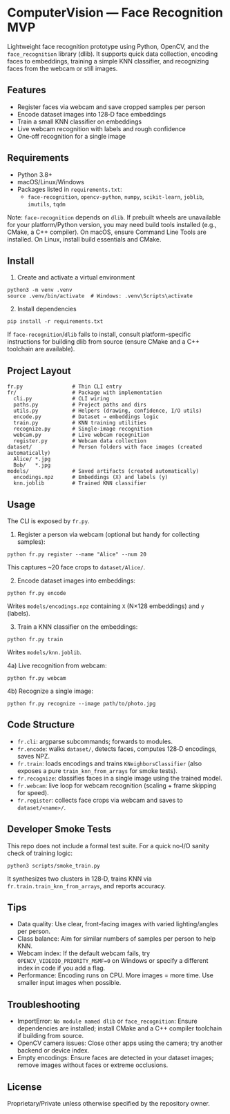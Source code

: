# ComputerVision — Face Recognition MVP

Lightweight face recognition prototype using Python, OpenCV, and the `face_recognition` library (dlib). It supports quick data collection, encoding faces to embeddings, training a simple KNN classifier, and recognizing faces from the webcam or still images.

## Features
- Register faces via webcam and save cropped samples per person
- Encode dataset images into 128‑D face embeddings
- Train a small KNN classifier on embeddings
- Live webcam recognition with labels and rough confidence
- One‑off recognition for a single image

## Requirements
- Python 3.8+
- macOS/Linux/Windows
- Packages listed in `requirements.txt`:
  - `face-recognition`, `opencv-python`, `numpy`, `scikit-learn`, `joblib`, `imutils`, `tqdm`

Note: `face-recognition` depends on `dlib`. If prebuilt wheels are unavailable for your platform/Python version, you may need build tools installed (e.g., CMake, a C++ compiler). On macOS, ensure Command Line Tools are installed. On Linux, install build essentials and CMake.

## Install
1) Create and activate a virtual environment
```
python3 -m venv .venv
source .venv/bin/activate  # Windows: .venv\Scripts\activate
```

2) Install dependencies
```
pip install -r requirements.txt
```

If `face-recognition`/`dlib` fails to install, consult platform-specific instructions for building dlib from source (ensure CMake and a C++ toolchain are available).

## Project Layout
```
fr.py                # Thin CLI entry
fr/                  # Package with implementation
  cli.py             # CLI wiring
  paths.py           # Project paths and dirs
  utils.py           # Helpers (drawing, confidence, I/O utils)
  encode.py          # Dataset → embeddings logic
  train.py           # KNN training utilities
  recognize.py       # Single-image recognition
  webcam.py          # Live webcam recognition
  register.py        # Webcam data collection
dataset/             # Person folders with face images (created automatically)
  Alice/ *.jpg
  Bob/   *.jpg
models/              # Saved artifacts (created automatically)
  encodings.npz      # Embeddings (X) and labels (y)
  knn.joblib         # Trained KNN classifier
```

## Usage
The CLI is exposed by `fr.py`.

1) Register a person via webcam (optional but handy for collecting samples):
```
python fr.py register --name "Alice" --num 20
```
This captures ~20 face crops to `dataset/Alice/`.

2) Encode dataset images into embeddings:
```
python fr.py encode
```
Writes `models/encodings.npz` containing `X` (N×128 embeddings) and `y` (labels).

3) Train a KNN classifier on the embeddings:
```
python fr.py train
```
Writes `models/knn.joblib`.

4a) Live recognition from webcam:
```
python fr.py webcam
```

4b) Recognize a single image:
```
python fr.py recognize --image path/to/photo.jpg
```

## Code Structure
- `fr.cli`: argparse subcommands; forwards to modules.
- `fr.encode`: walks `dataset/`, detects faces, computes 128‑D encodings, saves NPZ.
- `fr.train`: loads encodings and trains `KNeighborsClassifier` (also exposes a pure `train_knn_from_arrays` for smoke tests).
- `fr.recognize`: classifies faces in a single image using the trained model.
- `fr.webcam`: live loop for webcam recognition (scaling + frame skipping for speed).
- `fr.register`: collects face crops via webcam and saves to `dataset/<name>/`.

## Developer Smoke Tests
This repo does not include a formal test suite. For a quick no‑I/O sanity check of training logic:

```
python3 scripts/smoke_train.py
```

It synthesizes two clusters in 128‑D, trains KNN via `fr.train.train_knn_from_arrays`, and reports accuracy.

## Tips
- Data quality: Use clear, front-facing images with varied lighting/angles per person.
- Class balance: Aim for similar numbers of samples per person to help KNN.
- Webcam index: If the default webcam fails, try `OPENCV_VIDEOIO_PRIORITY_MSMF=0` on Windows or specify a different index in code if you add a flag.
- Performance: Encoding runs on CPU. More images = more time. Use smaller input images when possible.

## Troubleshooting
- ImportError: `No module named dlib` or `face_recognition`: Ensure dependencies are installed; install CMake and a C++ compiler toolchain if building from source.
- OpenCV camera issues: Close other apps using the camera; try another backend or device index.
- Empty encodings: Ensure faces are detected in your dataset images; remove images without faces or extreme occlusions.

## License
Proprietary/Private unless otherwise specified by the repository owner.
